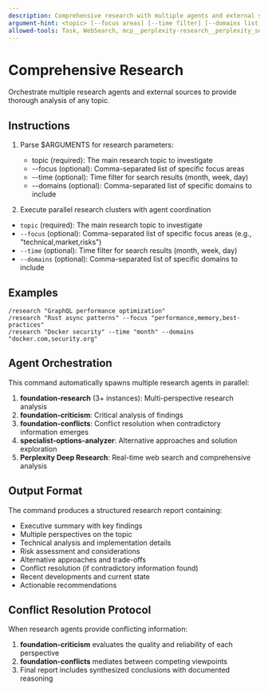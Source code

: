 ```yaml
---
description: Comprehensive research with multiple agents and external sources for thorough topic analysis.
argument-hint: <topic> [--focus areas] [--time filter] [--domains list]
allowed-tools: Task, WebSearch, mcp__perplexity-research__perplexity_search, mcp__perplexity-research__perplexity_deep_research
---
```


# Comprehensive Research

Orchestrate multiple research agents and external sources to provide thorough analysis of any topic.

## Instructions

1. Parse $ARGUMENTS for research parameters:
   - topic (required): The main research topic to investigate
   - --focus (optional): Comma-separated list of specific focus areas
   - --time (optional): Time filter for search results (month, week, day)
   - --domains (optional): Comma-separated list of specific domains to include

2. Execute parallel research clusters with agent coordination
- `topic` (required): The main research topic to investigate
- `--focus` (optional): Comma-separated list of specific focus areas (e.g., "technical,market,risks")
- `--time` (optional): Time filter for search results (month, week, day)
- `--domains` (optional): Comma-separated list of specific domains to include

## Examples
```
/research "GraphQL performance optimization"
/research "Rust async patterns" --focus "performance,memory,best-practices"
/research "Docker security" --time "month" --domains "docker.com,security.org"
```

## Agent Orchestration
This command automatically spawns multiple research agents in parallel:
1. **foundation-research** (3+ instances): Multi-perspective research analysis
2. **foundation-criticism**: Critical analysis of findings
3. **foundation-conflicts**: Conflict resolution when contradictory information emerges
4. **specialist-options-analyzer**: Alternative approaches and solution exploration
5. **Perplexity Deep Research**: Real-time web search and comprehensive analysis

## Output Format
The command produces a structured research report containing:
- Executive summary with key findings
- Multiple perspectives on the topic
- Technical analysis and implementation details
- Risk assessment and considerations
- Alternative approaches and trade-offs
- Conflict resolution (if contradictory information found)
- Recent developments and current state
- Actionable recommendations

## Conflict Resolution Protocol
When research agents provide conflicting information:
1. **foundation-criticism** evaluates the quality and reliability of each perspective
2. **foundation-conflicts** mediates between competing viewpoints
3. Final report includes synthesized conclusions with documented reasoning